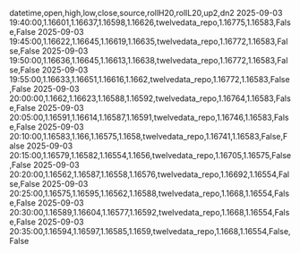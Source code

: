 datetime,open,high,low,close,source,rollH20,rollL20,up2,dn2
2025-09-03 19:40:00,1.16601,1.16637,1.16598,1.16626,twelvedata_repo,1.16775,1.16583,False,False
2025-09-03 19:45:00,1.16622,1.16645,1.16619,1.16635,twelvedata_repo,1.16772,1.16583,False,False
2025-09-03 19:50:00,1.16636,1.16645,1.16613,1.16638,twelvedata_repo,1.16772,1.16583,False,False
2025-09-03 19:55:00,1.16633,1.16651,1.16616,1.1662,twelvedata_repo,1.16772,1.16583,False,False
2025-09-03 20:00:00,1.1662,1.16623,1.16588,1.16592,twelvedata_repo,1.16764,1.16583,False,False
2025-09-03 20:05:00,1.16591,1.16614,1.16587,1.16591,twelvedata_repo,1.16746,1.16583,False,False
2025-09-03 20:10:00,1.16583,1.166,1.16575,1.1658,twelvedata_repo,1.16741,1.16583,False,False
2025-09-03 20:15:00,1.16579,1.16582,1.16554,1.1656,twelvedata_repo,1.16705,1.16575,False,False
2025-09-03 20:20:00,1.16562,1.16587,1.16558,1.16576,twelvedata_repo,1.16692,1.16554,False,False
2025-09-03 20:25:00,1.16575,1.16595,1.16562,1.16588,twelvedata_repo,1.1668,1.16554,False,False
2025-09-03 20:30:00,1.16589,1.16604,1.16577,1.16592,twelvedata_repo,1.1668,1.16554,False,False
2025-09-03 20:35:00,1.16594,1.16597,1.16585,1.1659,twelvedata_repo,1.1668,1.16554,False,False

